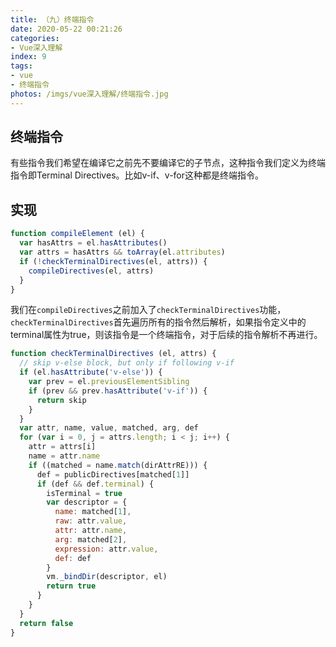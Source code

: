 ```yaml
---
title: （九）终端指令
date: 2020-05-22 00:21:26
categories:
- Vue深入理解
index: 9
tags:
- vue
- 终端指令
photos: /imgs/vue深入理解/终端指令.jpg
---
```


## 终端指令

有些指令我们希望在编译它之前先不要编译它的子节点，这种指令我们定义为终端指令即Terminal Directives。比如v-if、v-for这种都是终端指令。

<!--more-->

## 实现

``` javascript
function compileElement (el) {
  var hasAttrs = el.hasAttributes()
  var attrs = hasAttrs && toArray(el.attributes)
  if (!checkTerminalDirectives(el, attrs)) {
    compileDirectives(el, attrs)
  }
}
```

我们在`compileDirectives`之前加入了`checkTerminalDirectives`功能，`checkTerminalDirectives`首先遍历所有的指令然后解析，如果指令定义中的terminal属性为true，则该指令是一个终端指令，对于后续的指令解析不再进行。

``` javascript
function checkTerminalDirectives (el, attrs) {
  // skip v-else block, but only if following v-if
  if (el.hasAttribute('v-else')) {
    var prev = el.previousElementSibling
    if (prev && prev.hasAttribute('v-if')) {
      return skip
    }
  }
  var attr, name, value, matched, arg, def
  for (var i = 0, j = attrs.length; i < j; i++) {
    attr = attrs[i]
    name = attr.name
    if ((matched = name.match(dirAttrRE))) {
      def = publicDirectives[matched[1]]
      if (def && def.terminal) {
        isTerminal = true
        var descriptor = {
          name: matched[1],
          raw: attr.value,
          attr: attr.name,
          arg: matched[2],
          expression: attr.value,
          def: def
        }
        vm._bindDir(descriptor, el)
        return true
      }
    }
  }
  return false
}
```